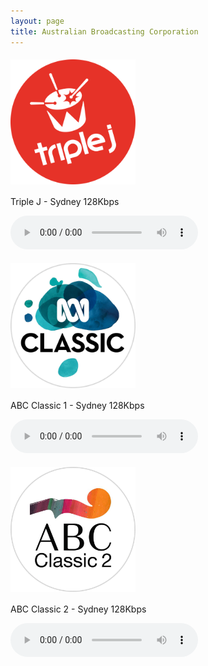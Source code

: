 ```yaml
---
layout: page
title: Australian Broadcasting Corporation
---
```


<script src="https://cdn.jsdelivr.net/npm/hls.js@1"></script> <!-- Include the HLS.js library -->

<!--Sydney-->
<p align="left"><a href="https://mediaserviceslive.akamaized.net/hls/live/2038308/triplejnsw/masterhq.m3u8">
<img style="vertical-align:middle;margin:5px 0px 5px 0px" width="200" src="/assets/img/stations/triplej.png">
</a></p>

Triple J - Sydney 128Kbps

<audio id="audioPlayer1" controls></audio> <!-- Create the first audio player -->

<!--Sydney-->
<p align="left"><a href="https://mediaserviceslive.akamaized.net/hls/live/2038316/classicfmnsw/masterhq.m3u8">
<img style="vertical-align:middle;margin:5px 0px 5px 0px" width="200" src="/assets/img/stations/abcclassic1.png">
</a></p>

ABC Classic 1 - Sydney 128Kbps

<audio id="audioPlayer2" controls></audio>


<!--Sydney-->
<p align="left"><a href="https://mediaserviceslive.akamaized.net/hls/live/2038317/classic2/masterhq.m3u8">
<img style="vertical-align:middle;margin:5px 0px 5px 0px" width="200" src="/assets/img/stations/abcclassic2.png">
</a></p>

ABC Classic 2 - Sydney 128Kbps

<audio id="audioPlayer3" controls></audio>


<!--SCRIPTS-->

<script>
  if (Hls.isSupported()) {
    var audio1 = document.getElementById('audioPlayer1');
          // Initialize more audio variables as needed

    var hls1 = new Hls();
    // Initialize more Hls instances as needed

    hls1.loadSource('https://mediaserviceslive.akamaized.net/hls/live/2038308/triplejnsw/masterhq.m3u8'); // Provide the path to the first .m3u8 file
    hls1.attachMedia(audio1);
  }
</script>

<script>
  if (Hls.isSupported()) {
    var audio2 = document.getElementById('audioPlayer2');
    // Initialize more audio variables as needed

    var hls2 = new Hls();
    // Initialize more Hls instances as needed

    hls2.loadSource('https://mediaserviceslive.akamaized.net/hls/live/2038316/classicfmnsw/masterhq.m3u8'); // Provide the path to the second .m3u8 file
    hls2.attachMedia(audio2);
  }
</script>

<script>
  if (Hls.isSupported()) {
    var audio3 = document.getElementById('audioPlayer3');
    // Initialize more audio variables as needed

    var hls3 = new Hls();
    // Initialize more Hls instances as needed

    hls3.loadSource('https://mediaserviceslive.akamaized.net/hls/live/2038317/classic2/masterhq.m3u8'); // Provide the path to the second .m3u8 file
    hls3.attachMedia(audio3);
  }
</script>




